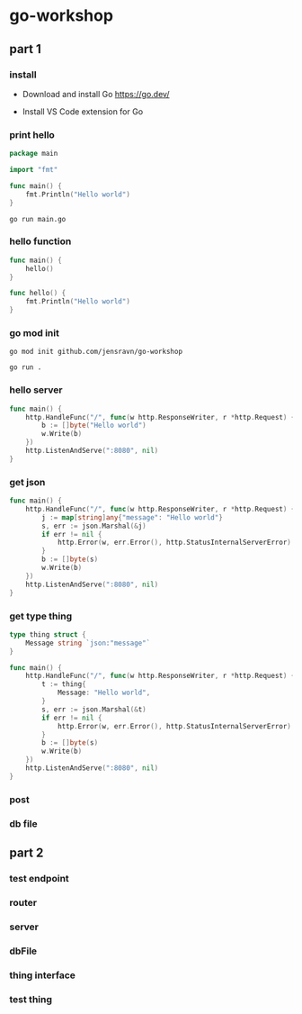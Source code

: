 # go-workshop

## part 1

### install

- Download and install Go https://go.dev/

- Install VS Code extension for Go

### print hello

```go
package main

import "fmt"

func main() {
	fmt.Println("Hello world")
}
```

`go run main.go`

### hello function

```go
func main() {
	hello()
}

func hello() {
	fmt.Println("Hello world")
}
```

### go mod init

`go mod init github.com/jensravn/go-workshop`

`go run .`

### hello server

```go
func main() {
	http.HandleFunc("/", func(w http.ResponseWriter, r *http.Request) {
		b := []byte("Hello world")
		w.Write(b)
	})
	http.ListenAndServe(":8080", nil)
}
```

### get json

```go
func main() {
	http.HandleFunc("/", func(w http.ResponseWriter, r *http.Request) {
		j := map[string]any{"message": "Hello world"}
		s, err := json.Marshal(&j)
		if err != nil {
			http.Error(w, err.Error(), http.StatusInternalServerError)
		}
		b := []byte(s)
		w.Write(b)
	})
	http.ListenAndServe(":8080", nil)
}
```

### get type thing

```go
type thing struct {
	Message string `json:"message"`
}

func main() {
	http.HandleFunc("/", func(w http.ResponseWriter, r *http.Request) {
		t := thing{
			Message: "Hello world",
		}
		s, err := json.Marshal(&t)
		if err != nil {
			http.Error(w, err.Error(), http.StatusInternalServerError)
		}
		b := []byte(s)
		w.Write(b)
	})
	http.ListenAndServe(":8080", nil)
}
```

### post

### db file

## part 2

### test endpoint

### router

### server

### dbFile

### thing interface

### test thing

